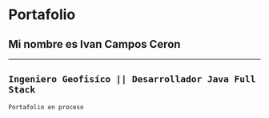 # Portafolio
## Mi nombre es Ivan Campos Ceron
---
`Ingeniero Geofisíco || Desarrollador Java Full Stack`
---
`Portafolio en proceso`
